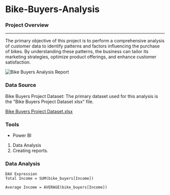 # Bike-Buyers-Analysis

### Project Overview
---
The primary objective of this project is to perform a comprehensive analysis of customer data to identify patterns and factors influencing the purchase of bikes. By understanding these patterns, the business can tailor its marketing strategies, optimize product offerings, and enhance customer satisfaction.

![Bike Buyers Analysis Report](https://github.com/CyrilC4/Bike-Buyers-Analysis/assets/163088801/a1c9316e-7561-445b-9084-03a2feeb454d)

### Data Source
Bike Buyers Project Dataset: The primary dataset used for this analysis is the "Bike Buyers Project Dataset xlsx" file.

[Bike Buyers Project Dataset.xlsx](https://github.com/user-attachments/files/15709348/Bike.Buyers.Project.Dataset.xlsx)

### Tools

- Power BI
1. Data Analysis
2. Creating reports.



###  Data Analysis
  ``` 
DAX Expression
 Total Income = SUM(bike_buyers[Income])
  ```
  ```
  Average Income = AVERAGE(bike_buyers[Income])
  ```

 
 
